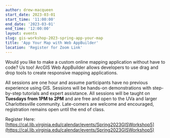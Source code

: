 ```yaml
---
author: drew-macqueen
start_date: 2023-03-01
start_time: '11:00:00'
end_date: '2023-03-01'
end_time: '12:00:00'
layout: events
slug: gis-workshop-2023-spring-app-your-map
title: 'App Your Map with Web AppBuilder'
location: 'Register for Zoom Link'
---
```


Would you like to make a custom online mapping application without have to code? Us too! ArcGIS Web AppBuilder allows developers to use drag and drop tools to create responsive mapping applications.

All sessions are one hour and assume participants have no previous experience using GIS.  Sessions will be hands-on demonstrations with step-by-step tutorials and expert assistance.  All sessions will be taught on **Tuesdays from 1PM to 2PM** and are free and open to the UVa and larger Charlottesville community. Late-comers are welcome and encouraged, registration remains open until the end of class.

Register Here: [https://cal.lib.virginia.edu/calendar/events/Spring2023GISWorkshop5](https://cal.lib.virginia.edu/calendar/events/Spring2023GISWorkshop5)